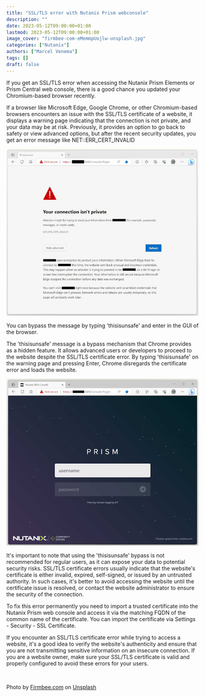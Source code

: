 ```yaml
---
title: "SSL/TLS error with Nutanix Prism webconsole"
description: ""
date: 2023-05-12T09:00:00+01:00 
lastmod: 2023-05-12T09:00:00+01:00 
image_cover: "firmbee-com-eMemmpUojlw-unsplash.jpg"
categories: ["Nutanix"]
authors: ["Marcel Venema"] 
tags: []
draft: false
---
```


If you get an SSL/TLS error when accessing the Nutanix Prism Elements or  Prism Central web console, there is a good chance you updated your Chromium-based browser recently.

<!--more-->

If a browser like Microsoft Edge, Google Chrome, or other Chromium-based browsers encounters an issue with the SSL/TLS certificate of a website, it displays a warning page indicating that the connection is not private, and your data may be at risk. Previously, it provides an option to go back to safety or view advanced options, but after the recent security updates, you get an error message like NET::ERR_CERT_INVALID

![image](err_cert_invalid.jpg)

You can bypass the message by typing 'thisisunsafe' and enter in the GUI of the browser. 

The 'thisisunsafe' message is a bypass mechanism that Chrome provides as a hidden feature. It allows advanced users or developers to proceed to the website despite the SSL/TLS certificate error. By typing 'thisisunsafe' on the warning page and pressing Enter, Chrome disregards the certificate error and loads the website.

![image](ntnx_login.jpg)

It's important to note that using the 'thisisunsafe' bypass is not recommended for regular users, as it can expose your data to potential security risks. SSL/TLS certificate errors usually indicate that the website's certificate is either invalid, expired, self-signed, or issued by an untrusted authority. In such cases, it's better to avoid accessing the website until the certificate issue is resolved, or contact the website administrator to ensure the security of the connection.

To fix this error permanently you need to import a trusted certificate into the Nutanix Prism web console and access it via the matching FQDN of the common name of the certificate. You can import the certificate via Settings - Security - SSL Certificate.

If you encounter an SSL/TLS certificate error while trying to access a website, it's a good idea to verify the website's authenticity and ensure that you are not transmitting sensitive information on an insecure connection. If you are a website owner, make sure your SSL/TLS certificate is valid and properly configured to avoid these errors for your users.   

&nbsp;  

Photo by <a href="https://unsplash.com/@firmbee?utm_content=creditCopyText&utm_medium=referral&utm_source=unsplash">Firmbee.com</a> on <a href="https://unsplash.com/photos/person-using-black-laptop-computer-eMemmpUojlw?utm_content=creditCopyText&utm_medium=referral&utm_source=unsplash">Unsplash</a>
  
&nbsp;  
